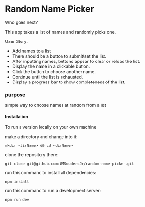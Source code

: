 # Random Name Picker

Who goes next?

This app takes a list of names and randomly picks one.

User Story:
- Add names to a list
- There should be a button to submit/set the list.
- After inputting names, buttons appear to clear or reload the list.
- Display the name in a clickable button.
- Click the button to choose another name.
- Continue until the list is exhausted.
- Display a progress bar to show completeness of the list.

### purpose
simple way to choose names at random from a list

#### Installation
To run a version locally on your own machine

make a directory and change into it:

`mkdir <dirName> && cd <dirName>`

clone the repository there:

`git clone git@github.com:GMSoudersJr/random-name-picker.git`

run this command to install all dependencies:

`npm install`

run this command to run a development server:

`npm run dev`
